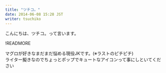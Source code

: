 ```yaml
---
title: "ツチコ。"
date: 2014-06-08 15:28 JST
writer: tsuchiko
---
```

こんにちは、ツチコ。って言います。

!READMORE

マグロが好きなまだまだ悩める現役JKです。(※ラストのピチピチ)  
ライター擬きなのでちょっとポップでキュートなアイコンって事にしといてください